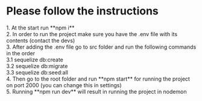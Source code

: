<h1>Please follow the instructions</h1>
1. At the start run **npm i** <br>
2. In order to run the project make sure you have the .env file with its contents (contact the devs) <br>
3. After adding the .env file go to src folder and run the following commands in the order <br>
    3.1 sequelize db:create <br>
    3.2 sequelize db:migrate <br>
    3.3 sequelize db:seed:all <br>
4. Then go to the root folder and run **npm start** for running the project on port 2000 (you can change this in settings) <br>
5. Running **npm run dev** will result in running the project in nodemon
